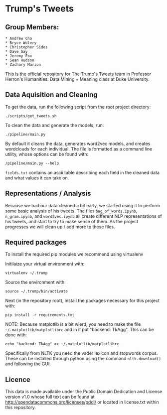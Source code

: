 # Trump's Tweets
## Group Members: 
    * Andrew Cho
    * Bryce Wolery
    * Christopher Sides
    * Dave Gay
    * Jeremy Fox
    * Sean Hudson
    * Zachary Marion

This is the official repository for The Trump's Tweets team in Professor Herron's Humanities: Data Mining + Meaning class at Duke University.

## Data Aquisition and Cleaning

To get the data, run the following script from the root project directory:

`./scripts/get_tweets.sh`

To clean the data and generate the models, run:

`./pipeline/main.py`

By default it cleans the data, generates word2vec models, and creates wordclouds for each individual. The file is formatted as a command line utility, whose options can be found with:

`/pipeline/main.py --help`

`fields.txt` contains an ascii table describing each field in the cleaned data and what values it can take on.

## Representations / Analysis

Because we had our data cleaned a bit early, we started using it to perform some basic analysis of his tweets. The files `bag_of_words.ipynb`, `n_gram.ipynb`, and `word2vec.ipynb` all create different NLP representations of his tweets, and start to try to make sense of them. As the project progresses we will clean up / add more to these files.

## Required packages

To install the required pip modules we recommend using virtualenv

Initilaize your virtual environment with:

`virtualenv ~/.trump`

Source the environment with:

`source ~/.trump/bin/activate`

Next (in the repository root), install the packages necessary for this project with:

`pip install -r requirements.txt`

NOTE: Because matplotlib is a bit wierd, you need to make the file `~/.matplotlib/matplotlibrc` and in it put "backend: TkAgg". This can be done with:

`echo "backend: TkAgg" >> ~/.matplotlib/matplotlibrc`

Specifically from NLTK you need the vader lexicon and stopwords corpus. These can be installed through python using the command `nltk.download()` and following the GUI.

## Licence

This data is made available under the Public Domain Dedication and License version v1.0 whose full text can be found at http://opendatacommons.org/licenses/pddl/ or located in license.txt within this repository.
